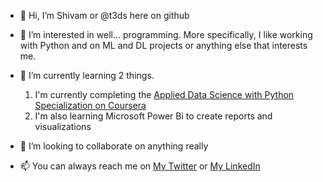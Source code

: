 - 👋 Hi, I’m Shivam or @t3ds here on github
- 👀 I’m interested in well... programming. More specifically, I like working with Python and on ML and DL projects or anything else that interests me.
- 🌱 I’m currently learning 2 things.
    
   1. I'm currently completing the [Applied Data Science with Python Specialization on Coursera](https://www.coursera.org/specializations/data-science-python)
   2. I'm also learning Microsoft Power Bi to create reports and visualizations
   
- 💞️ I’m looking to collaborate on anything really
- 📫 You can always reach me on [My Twitter](https://twitter.com/shivam_code) or [My LinkedIn](https://linkedin.com/in/shivamkotak)

<!---
t3ds/t3ds is a ✨ special ✨ repository because its `README.md` (this file) appears on your GitHub profile.
You can click the Preview link to take a look at your changes.
--->

